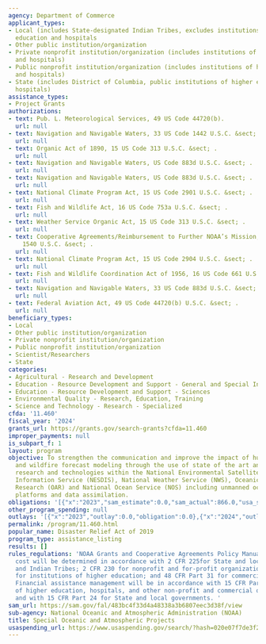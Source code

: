 ```yaml
---
agency: Department of Commerce
applicant_types:
- Local (includes State-designated Indian Tribes, excludes institutions of higher
  education and hospitals
- Other public institution/organization
- Private nonprofit institution/organization (includes institutions of higher education
  and hospitals)
- Public nonprofit institution/organization (includes institutions of higher education
  and hospitals)
- State (includes District of Columbia, public institutions of higher education and
  hospitals)
assistance_types:
- Project Grants
authorizations:
- text: Pub. L. Meteorological Services, 49 US Code 44720(b).
  url: null
- text: Navigation and Navigable Waters, 33 US Code 1442 U.S.C. &sect; .
  url: null
- text: Organic Act of 1890, 15 US Code 313 U.S.C. &sect; .
  url: null
- text: Navigation and Navigable Waters, US Code 883d U.S.C. &sect; .
  url: null
- text: Navigation and Navigable Waters, US Code 883d U.S.C. &sect; .
  url: null
- text: National Climate Program Act, 15 US Code 2901 U.S.C. &sect; .
  url: null
- text: Fish and Wildlife Act, 16 US Code 753a U.S.C. &sect; .
  url: null
- text: Weather Service Organic Act, 15 US Code 313 U.S.C. &sect; .
  url: null
- text: Cooperative Agreements/Reimbursement to Further NOAA’s Mission, 15 US Code
    1540 U.S.C. &sect; .
  url: null
- text: National Climate Program Act, 15 US Code 2904 U.S.C. &sect; .
  url: null
- text: Fish and Wildlife Coordination Act of 1956, 16 US Code 661 U.S.C. &sect; .
  url: null
- text: Navigation and Navigable Waters, 33 US Code 883d U.S.C. &sect; .
  url: null
- text: Federal Aviation Act, 49 US Code 44720(b) U.S.C. &sect; .
  url: null
beneficiary_types:
- Local
- Other public institution/organization
- Private nonprofit institution/organization
- Public nonprofit institution/organization
- Scientist/Researchers
- State
categories:
- Agricultural - Research and Development
- Education - Resource Development and Support - General and Special Interest Organizations
- Education - Resource Development and Support - Sciences
- Environmental Quality - Research, Education, Training
- Science and Technology - Research - Specialized
cfda: '11.460'
fiscal_year: '2024'
grants_url: https://grants.gov/search-grants?cfda=11.460
improper_payments: null
is_subpart_f: 1
layout: program
objective: To strengthen the communication and improve the impact of hurricane, flood,
  and wildfire forecast modeling through the use of state of the art and emerging
  research and technologies within the National Environmental Satellite, Data and
  Information Service (NESDIS), National Weather Service (NWS), Oceanic and Atmospheric
  Research (OAR) and National Ocean Service (NOS) including unmanned ocean observing
  platforms and data assimilation.
obligations: '[{"x":"2023","sam_estimate":0.0,"sam_actual":866.0,"usa_spending_actual":-865.8},{"x":"2024","sam_estimate":0.0,"sam_actual":0.0,"usa_spending_actual":0.0},{"x":"2025","sam_estimate":0.0,"sam_actual":0.0,"usa_spending_actual":0.0}]'
other_program_spending: null
outlays: '[{"x":"2023","outlay":0.0,"obligation":0.0},{"x":"2024","outlay":0.0,"obligation":0.0},{"x":"2025","outlay":0.0,"obligation":0.0}]'
permalink: /program/11.460.html
popular_name: Disaster Relief Act of 2019
program_type: assistance_listing
results: []
rules_regulations: 'NOAA Grants and Cooperative Agreements Policy Manual. Allowable
  cost will be determined in accordance with 2 CFR 225for State and local governments
  and Indian Tribes; 2 CFR 230 for nonprofit and for-profit organizations; 2 CFR 220
  for institutions of higher education; and 48 CFR Part 31 for commercial organizations.
  Financial assistance management will be in accordance with 15 CFR Part 14 for institutions
  of higher education, hospitals, and other non-profit and commercial organizations,
  and with 15 CFR Part 24 for State and local governments. '
sam_url: https://sam.gov/fal/483bc4f33d4a48338a3b6807eec3d38f/view
sub-agency: National Oceanic and Atmospheric Administration (NOAA)
title: Special Oceanic and Atmospheric Projects
usaspending_url: https://www.usaspending.gov/search/?hash=020e07f7de3f2bfb657ec51a2e54c1f6
---
```

